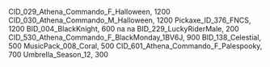 CID_029_Athena_Commando_F_Halloween, 1200
CID_030_Athena_Commando_M_Halloween, 1200
Pickaxe_ID_376_FNCS, 1200
BID_004_BlackKnight, 600
na
na
BID_229_LuckyRiderMale, 200
CID_530_Athena_Commando_F_BlackMonday_1BV6J, 900
BID_138_Celestial, 500
MusicPack_008_Coral, 500
CID_601_Athena_Commando_F_Palespooky, 700
Umbrella_Season_12, 300
